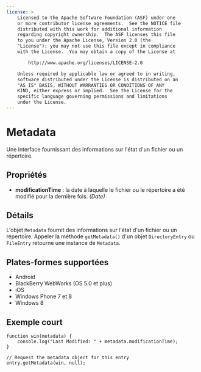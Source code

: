 ```yaml
---
license: >
    Licensed to the Apache Software Foundation (ASF) under one
    or more contributor license agreements.  See the NOTICE file
    distributed with this work for additional information
    regarding copyright ownership.  The ASF licenses this file
    to you under the Apache License, Version 2.0 (the
    "License"); you may not use this file except in compliance
    with the License.  You may obtain a copy of the License at

        http://www.apache.org/licenses/LICENSE-2.0

    Unless required by applicable law or agreed to in writing,
    software distributed under the License is distributed on an
    "AS IS" BASIS, WITHOUT WARRANTIES OR CONDITIONS OF ANY
    KIND, either express or implied.  See the License for the
    specific language governing permissions and limitations
    under the License.
---
```


# Metadata

Une interface fournissant des informations sur l'état d'un fichier ou un répertoire.

## Propriétés

*   **modificationTime** : la date à laquelle le fichier ou le répertoire a été modifié pour la dernière fois. *(Date)*

## Détails

L'objet `Metadata` fournit des informations sur l'état d'un fichier ou un répertoire. Appeler la méthode `getMetadata()` d'un objet `DirectoryEntry` ou `FileEntry` retourne une instance de `Metadata`.

## Plates-formes supportées

*   Android
*   BlackBerry WebWorks (OS 5.0 et plus)
*   iOS
*   Windows Phone 7 et 8
*   Windows 8

## Exemple court

    function win(metadata) {
        console.log("Last Modified: " + metadata.modificationTime);
    }
    
    // Request the metadata object for this entry
    entry.getMetadata(win, null);